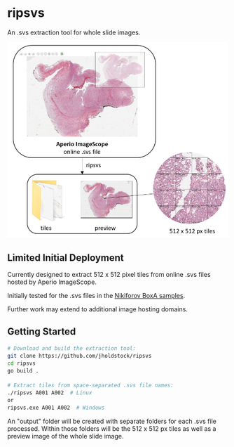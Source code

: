 # ripsvs
An .svs extraction tool for whole slide images.

![Overview](./images/overview.PNG)

## Limited Initial Deployment
Currently designed to extract 512 x 512 pixel tiles from online .svs files hosted by Aperio ImageScope. 

Initially tested for the .svs files in the [Nikiforov BoxA samples](http://image.upmc.edu:8080/NikiForov%20EFV%20Study/BoxA/view.apml?listview=1).

Further work may extend to additional image hosting domains.

## Getting Started

```.bash
# Download and build the extraction tool:
git clone https://github.com/jholdstock/ripsvs
cd ripsvs
go build .

# Extract tiles from space-separated .svs file names:
./ripsvs A001 A002  # Linux
or
ripsvs.exe A001 A002  # Windows
```

An "output" folder will be created with separate folders for each .svs file processed. Within those folders will be the 512 x 512 px tiles as well as a preview image of the whole slide image.
